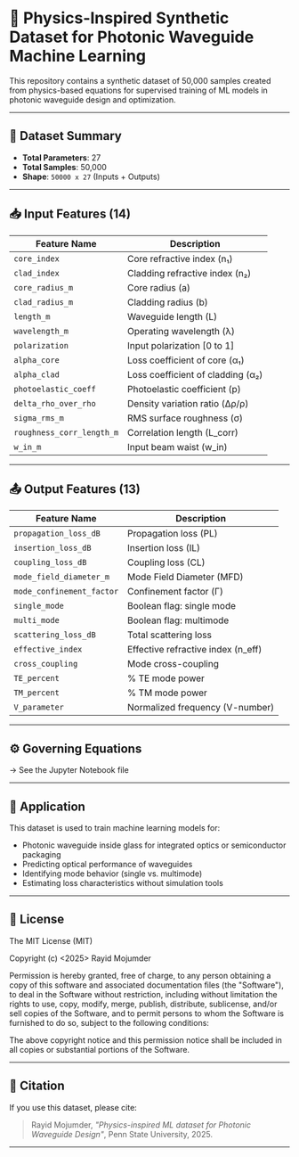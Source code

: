 # 📡 Physics-Inspired Synthetic Dataset for Photonic Waveguide Machine Learning

This repository contains a synthetic dataset of 50,000 samples created from physics-based equations for supervised training of ML models in photonic waveguide design and optimization.

---

## 📁 Dataset Summary

- **Total Parameters**: 27
- **Total Samples**: 50,000
- **Shape**: `50000 x 27` (Inputs + Outputs)

---

## 📥 Input Features (14)

| Feature Name            | Description                          |
|------------------------|--------------------------------------|
| `core_index`           | Core refractive index (n₁)           |
| `clad_index`           | Cladding refractive index (n₂)       |
| `core_radius_m`        | Core radius (a)                      |
| `clad_radius_m`        | Cladding radius (b)                  |
| `length_m`             | Waveguide length (L)                 |
| `wavelength_m`         | Operating wavelength (λ)             |
| `polarization`         | Input polarization [0 to 1]          |
| `alpha_core`           | Loss coefficient of core (α₁)        |
| `alpha_clad`           | Loss coefficient of cladding (α₂)    |
| `photoelastic_coeff`   | Photoelastic coefficient (p)         |
| `delta_rho_over_rho`   | Density variation ratio (Δρ/ρ)       |
| `sigma_rms_m`          | RMS surface roughness (σ)            |
| `roughness_corr_length_m` | Correlation length (L_corr)       |
| `w_in_m`               | Input beam waist (w_in)              |

---

## 📤 Output Features (13)

| Feature Name              | Description                             |
|--------------------------|-----------------------------------------|
| `propagation_loss_dB`    | Propagation loss (PL)                   |
| `insertion_loss_dB`      | Insertion loss (IL)                     |
| `coupling_loss_dB`       | Coupling loss (CL)                      |
| `mode_field_diameter_m`  | Mode Field Diameter (MFD)               |
| `mode_confinement_factor`| Confinement factor (Γ)                 |
| `single_mode`            | Boolean flag: single mode               |
| `multi_mode`             | Boolean flag: multimode                 |
| `scattering_loss_dB`     | Total scattering loss                   |
| `effective_index`        | Effective refractive index (n_eff)      |
| `cross_coupling`         | Mode cross-coupling                     |
| `TE_percent`             | % TE mode power                         |
| `TM_percent`             | % TM mode power                         |
| `V_parameter`            | Normalized frequency (V-number)         |

---

## ⚙️ Governing Equations
-> See the Jupyter Notebook file

---


## 🧠 Application

This dataset is used to train machine learning models for:
- Photonic waveguide inside glass for integrated optics or semiconductor packaging 
- Predicting optical performance of waveguides
- Identifying mode behavior (single vs. multimode)
- Estimating loss characteristics without simulation tools

---

## 📜 License

The MIT License (MIT)

Copyright (c) <2025> Rayid Mojumder

Permission is hereby granted, free of charge, to any person obtaining a copy
of this software and associated documentation files (the "Software"), to deal
in the Software without restriction, including without limitation the rights
to use, copy, modify, merge, publish, distribute, sublicense, and/or sell
copies of the Software, and to permit persons to whom the Software is
furnished to do so, subject to the following conditions:

The above copyright notice and this permission notice shall be included in
all copies or substantial portions of the Software.

---

## 🤝 Citation

If you use this dataset, please cite:

> Rayid Mojumder, *"Physics-inspired ML dataset for Photonic Waveguide Design"*, Penn State University, 2025.

---



